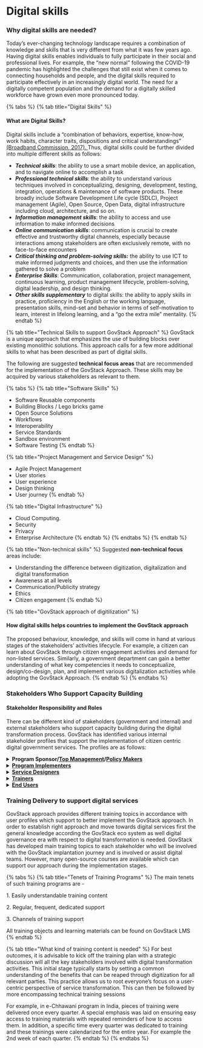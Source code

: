 # Digital skills

### Why digital skills are needed? &#x20;

Today’s ever-changing technology landscape requires a combination of knowledge and skills that is very different from what it was few years ago. Having digital skills enables individuals to fully participate in their social and professional lives. For example, the “new normal” following the COVID-19 pandemic has highlighted the challenges that still exist when it comes to connecting households and people, and the digital skills required to participate effectively in an increasingly digital world. The need for a digitally competent population and the demand for a digitally skilled workforce have grown even more pronounced today.

{% tabs %}
{% tab title="Digital Skills" %}
#### What are Digital Skills?&#x20;

Digital skills include a “combination of behaviors, expertise, know-how, work habits, character traits, dispositions and critical understandings” [(Broadband Commission, 2017). ](https://www.broadbandcommission.org/Documents/publications/WG-Education-Report2017.pdf)Thus, digital skills could be further divided into multiple different skills as follows: &#x20;

* _**Technical skills**_: the ability to use a smart mobile device, an application, and to navigate online to accomplish a task &#x20;
* _**Professional technical skills**_: the ability to understand various techniques involved in conceptualizing, designing, development, testing, integration, operations & maintenance of software products. These broadly include Software Development Life cycle (SDLC), Project management (Agile), Open Source, Open Data, digital infrastructure including cloud, architecture, and so on.&#x20;
* _**Information management skills**_: the ability to access and use information to make informed decisions &#x20;
* _**Online communication skills**_: communication is crucial to create effective and trustworthy digital channels, especially because interactions among stakeholders are often exclusively remote, with no face-to-face encounters &#x20;
* _**Critical thinking and problem-solving skills:**_ the ability to use ICT to make informed judgments and choices, and then use the information gathered to solve a problem &#x20;
* _**Enterprise Skills**_: Communication, collaboration, project management, continuous learning, product management lifecycle, problem-solving, digital leadership, and design thinking.&#x20;
* _**Other skills supplementary**_ to digital skills: the ability to apply skills in practice, proficiency in the English or the working language, presentation skills, mind-set and behavior in terms of self-motivation to learn, interest in lifelong learning, and a “go the extra mile” mentality.
{% endtab %}

{% tab title="Technical Skills to support GovStack Approach" %}
GovStack is a unique approach that emphasizes the use of building blocks over existing monolithic solutions. This approach calls for a few more additional skills to what has been described as part of digital skills.

The following are suggested **technical focus areas** that are recommended for the implementation of the GovStack Approach. These skills may be acquired by various stakeholders as relevant to them.&#x20;

{% tabs %}
{% tab title="Software Skills" %}
* Software Reusable components&#x20;
* Building Blocks / Lego bricks game&#x20;
* Open Source Solutions&#x20;
* Workflows&#x20;
* Interoperability&#x20;
* Service Standards
* Sandbox environment&#x20;
* Software Testing&#x20;
{% endtab %}

{% tab title="Project Management and Service Design" %}
* Agile Project Management&#x20;
* User stories&#x20;
* User experience&#x20;
* Design thinking&#x20;
* User journey&#x20;
{% endtab %}

{% tab title="Digital Infrastructure" %}
* Cloud Computing.&#x20;
* Security&#x20;
* Privacy&#x20;
* Enterprise Architecture&#x20;
{% endtab %}
{% endtabs %}
{% endtab %}

{% tab title="Non-technical skills" %}
&#x20; Suggested **non-technical focus** areas include:

* Understanding the difference between digitization, digitalization and digital transformation&#x20;
* Awareness at all levels&#x20;
* Communication/Publicity strategy&#x20;
* Ethics&#x20;
* Citizen engagement
{% endtab %}

{% tab title="GovStack approach of digitilization" %}
#### How digital skills helps countries to implement the GovStack approach

The proposed behaviour, knowledge, and skills will come in hand at various stages of the stakeholders’ activities lifecycle. For example, a citizen can learn about GovStack through citizen engagement activities and demand for non-listed services. Similarly, a government department can gain a better understanding of what key competencies it needs to conceptualize, design/co-design, plan, and implement various digitalization activities while adopting the GovStack Approach.
{% endtab %}
{% endtabs %}

### Stakeholders Who Support Capacity Building

#### Stakeholder Responsibility and Roles

There can be different kind of stakeholders (government and internal) and external stakeholders who support capacity building during the digital transformation process. GovStack has identified various internal stakeholder profiles that support the implementation of citizen centric digital government services. The profiles are as follows:&#x20;

<details>

<summary> <strong>Program Sponsor/</strong><a href="https://govstack.gitbook.io/implementation-playbook/govstack-implementation-playbook/annex/govstack-user-profiles-taxonomy#top-management"><strong>Top Management</strong></a><strong>/</strong><a href="https://govstack.gitbook.io/implementation-playbook/govstack-implementation-playbook/annex/govstack-user-profiles-taxonomy#policy-makers"><strong>Policy Makers</strong></a> </summary>

Their main function is as decision-makers in national or regional governments, and head government entities. They perform legislative duties and are in charge of the long-term planning for the government ministries.&#x20;

On the other hand, policy officials research, analyze and develop policies in various public sectors, and shape and implement these policies to improve the existing regulation around the sector. They evaluate effects of existing policies and report findings to the government and members of the public. Policy officers work closely with partners, external organizations or other stakeholders and provide them with regular updates.&#x20;

</details>

<details>

<summary><a href="https://govstack.gitbook.io/implementation-playbook/govstack-implementation-playbook/annex/govstack-user-profiles-taxonomy#middle-and-lower-management"><strong>Program Implementers</strong> </a></summary>

Program implementers, also known as middle managers plan, organize, direct, control and coordinate various departments within the government such as administrative, digital transformation, human resource, public relations, accounting and finance etc. They take directives from the top managers, implement the strategies and supervise the operations of their entities at the national and regional levels. They also coordinate between the top and lower levels of management to ensure the set targets are met.&#x20;

The ICT professionals undertake various leadership activities (e.g., planning, coordination, and direction) across information technology subfields.

</details>

<details>

<summary><a href="https://govstack.gitbook.io/implementation-playbook/govstack-implementation-playbook/annex/govstack-user-profiles-taxonomy#service-design"><strong>Service Designers</strong></a> </summary>

Service designers are responsible for planning the entire lifecycle of a product or service. This may involve creating or transforming the catalog of products and services delivered by different government departments.&#x20;

</details>

<details>

<summary><a href="https://govstack.gitbook.io/implementation-playbook/govstack-implementation-playbook/annex/govstack-user-profiles-taxonomy#trainers"><strong>Trainers</strong></a></summary>

Trainers are responsible for creating, preparing, and/or delivering professional education programs. These programs are frequently tailored to meet organizational training needs. Moreover, trainers can also carry out research activities and advise policy-makers in connection with education issues.

</details>

<details>

<summary><a href="https://govstack.gitbook.io/implementation-playbook/govstack-implementation-playbook/annex/govstack-user-profiles-taxonomy#end-users-1"><strong>End Users</strong></a></summary>

These are the actual users of applications. These are people who either a) deliver services directly or indirectly to the end beneficiaries or b) are recipients of the services. These include employees and citizens.&#x20;

</details>

### Training Delivery to support digital services

GovStack approach provides different training topics in accordance with user profiles which support to better implement the GovStack approach. In order to establish right approach and move towards digital services first the general knowledge according the GovStack eco system as well digital governance era with respect to digital transformation is needed. GovStack has developed main training topics to each stakeholder who will be involved with the GovStack implantation journey and is involved or assist digital teams. However, many open-source courses are available which can support our approach during the implementation stages.&#x20;

{% tabs %}
{% tab title="Tenets of Training Programs" %}
The main tenets of such training programs are - &#x20;

1\. Easily understandable training content&#x20;

2\. Regular, frequent, dedicated support&#x20;

3\. Channels of training support&#x20;

All training objects and learning materials can be found on GovStack LMS
{% endtab %}

{% tab title="What kind of training content is needed" %}
For best outcomes, it is advisable to kick off the training plan with a strategic discussion will all the key stakeholders involved with digital transformation activities. This initial stage typically starts by setting a common understanding of the benefits that can be reaped through digitization for all relevant parties. This practice allows us to root everyone’s focus on a user-centric perspective of service transformation. This can then be followed by more encompassing technical training sessions

For example, in e-Chhawani program in India, pieces of training were delivered once every quarter. A special emphasis was laid on ensuring easy access to training materials with repeated reminders of how to access them. In addition, a specific time every quarter was dedicated to training and these trainings were calendarized for the entire year. For example the 2nd week of each quarter.&#x20;
{% endtab %}
{% endtabs %}
